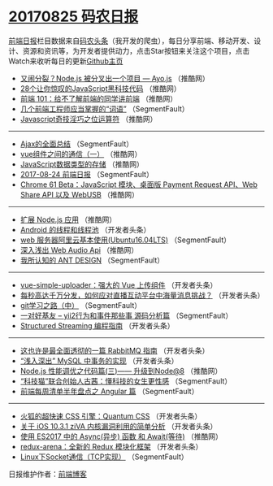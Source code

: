 # [20170825 码农日报](https://toutiao.qdkfweb.cn/date/2017/08/25)

[前端日报](https://qdkfweb.cn/c/news)栏目数据来自[码农头条](https://toutiao.qdkfweb.cn/)（我开发的爬虫），每日分享前端、移动开发、设计、资源和资讯等，为开发者提供动力，点击Star按钮来关注这个项目，点击Watch来收听每日的更新[Github主页](https://github.com/kujian/frontendDaily)
* [又闹分裂？Node.js 被分叉出一个项目 — Ayo.js](https://toutiao.qdkfweb.cn/49118.html) （推酷网）
* [28个让你惊叹的JavaScript黑科技代码](https://toutiao.qdkfweb.cn/49119.html) （推酷网）
* [前端 101：给不了解前端的同学讲前端](https://toutiao.qdkfweb.cn/49113.html) （推酷网）
* [几个前端工程师应当掌握的“词语”](https://toutiao.qdkfweb.cn/49097.html) （SegmentFault）
* [Javascript奇技淫巧之位运算符](https://toutiao.qdkfweb.cn/49120.html) （推酷网）

***
* [Ajax的全面总结](https://toutiao.qdkfweb.cn/49095.html) （SegmentFault）
* [vue组件之间的通信（一）](https://toutiao.qdkfweb.cn/49109.html) （推酷网）
* [JavaScript数据类型的存储](https://toutiao.qdkfweb.cn/49112.html) （推酷网）
* [2017-08-24 前端日报](https://toutiao.qdkfweb.cn/49105.html) （SegmentFault）
* [Chrome 61 Beta：JavaScript 模块、桌面版 Payment Request API、Web Share API 以及 WebUSB](https://toutiao.qdkfweb.cn/49110.html) （推酷网）

***
* [扩展 Node.js 应用](https://toutiao.qdkfweb.cn/49111.html) （推酷网）
* [Android 的线程和线程池](https://toutiao.qdkfweb.cn/49157.html) （开发者头条）
* [web 服务器阿里云基本使用(Ubuntu16.04LTS)](https://toutiao.qdkfweb.cn/49107.html) （SegmentFault）
* [深入浅出 Web Audio Api](https://toutiao.qdkfweb.cn/49116.html) （推酷网）
* [我所认知的 ANT DESIGN](https://toutiao.qdkfweb.cn/49108.html) （SegmentFault）

***
* [vue-simple-uploader：强大的 Vue 上传组件](https://toutiao.qdkfweb.cn/49151.html) （开发者头条）
* [每秒高达千万分发，如何应对直播互动平台中海量消息挑战？](https://toutiao.qdkfweb.cn/49131.html) （开发者头条）
* [git学习之路（中）](https://toutiao.qdkfweb.cn/49100.html) （SegmentFault）
* [一对好基友 &#8211; yii2行为和事件那些事 源码分析篇](https://toutiao.qdkfweb.cn/49133.html) （SegmentFault）
* [Structured Streaming 编程指南](https://toutiao.qdkfweb.cn/49153.html) （开发者头条）

***
* [这也许是最全面透彻的一篇 RabbitMQ 指南](https://toutiao.qdkfweb.cn/49141.html) （开发者头条）
* [“浅入深出” MySQL 中事务的实现](https://toutiao.qdkfweb.cn/49142.html) （开发者头条）
* [Node.js 性能调优之代码篇(三)—— 升级到Node@8](https://toutiao.qdkfweb.cn/49114.html) （推酷网）
* [“科技猫”联合创始人古茜：懂科技的女生更性感](https://toutiao.qdkfweb.cn/49104.html) （SegmentFault）
* [前端每周清单半年盘点之 Angular 篇](https://toutiao.qdkfweb.cn/49094.html) （SegmentFault）

***
* [火狐的超快速 CSS 引擎：Quantum CSS](https://toutiao.qdkfweb.cn/49144.html) （开发者头条）
* [关于 iOS 10.3.1 ziVA 内核漏洞利用的简单分析](https://toutiao.qdkfweb.cn/49158.html) （开发者头条）
* [使用 ES2017 中的 Async(异步) 函数 和 Await(等待)](https://toutiao.qdkfweb.cn/49117.html) （推酷网）
* [redux-arena：全新的 Redux 模块化框架](https://toutiao.qdkfweb.cn/49148.html) （开发者头条）
* [Linux下Socket通信（TCP实现）](https://toutiao.qdkfweb.cn/49098.html) （SegmentFault）

日报维护作者：[前端博客](https://qdkfweb.cn/) 